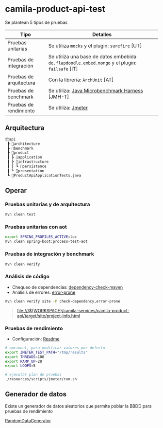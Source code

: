 # camila-product-api-test

Se plantean 5 tipos de pruebas

| Tipo | Detalles |
|------|----------|
| Pruebas unitarias | Se utiliza `mocks` y el plugin: `surefire` [UT] |
| Pruebas de integración | Se utiliza una base de datos embebida `de.flapdoodle.embed.mongo` y el plugin: `failsafe` [IT] |
| Pruebas de arquitectura | Con la librería: `ArchUnit` [AT] |
| Pruebas de benchmark | Se utiliza: [Java Microbenchmark Harness](https://github.com/openjdk/jmh) [JMH-T] |
| Pruebas de rendimiento | Se utiliza: [Jmeter](https://jmeter.apache.org) |

## Arquitectura

```bash
📦api
 ┣ 📂architecture
 ┣ 📂benchmark
 ┣ 📂product
 ┃ ┣ 📂application
 ┃ ┣ 📂infrastructure
 ┃ ┃ ┗ 📂persistence
 ┃ ┗ 📂presentation
 ┗ 📜ProductApiApplicationTests.java
```

## Operar

### Pruebas unitarias y de arquitectura

```bash
mvn clean test 
```

### Pruebas unitarias con aot

```bash
export SPRING_PROFILES_ACTIVE=loc
mvn clean spring-boot:process-test-aot
```

### Pruebas de integración y benchmark

```bash
mvn clean verify
```

### Análisis de código

* Chequeo de dependencias: [dependency-check-maven](https://jeremylong.github.io/DependencyCheck/dependency-check-maven/)
* Análisis de errores: [error-prone](https://github.com/google/error-prone)

```bash
mvn clean verify site -P check-dependency,error-prone
```

> [file:///${WORKSPACE}/camila-services/camila-product-api/target/site/project-info.html]()
 
### Pruebas de rendimiento

* Configuración: [Readme](./resources/scripts/jmeter)

```bash
# opcional, para modificar valores por defecto
export JMETER_TEST_PATH="/tmp/results"
export THREADS=100
export RAMP_UP=20 
export LOOPS=5

# ejecutar plan de pruebas
./resources/scripts/jmeter/run.sh
```

## Generador de datos

Existe un generador de datos aleatorios que permite poblar la BBDD para pruebas de rendimiento

[RandomDataGenerator](java/com/camila/api/product/infrastructure/persistence/RandomDataGenerator.java)
